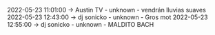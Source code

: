 2022-05-23 11:01:00 -> Austin TV - unknown - vendrán lluvias suaves
2022-05-23 12:43:00 -> dj sonicko - unknown - Gros mot
2022-05-23 12:55:00 -> dj sonicko - unknown - MALDITO BACH
